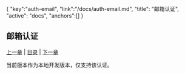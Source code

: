 {
	"key":"auth-email",
	"link":"/docs/auth-email.md",
	"title": "邮箱认证",
	"active": "docs",
	"anchors":[]
}

邮箱认证
---

[上一章](/docs/auth.md)  |  [目录](/docs/index.md)  |  [下一章](/docs/auth-third.md)

当前版本作为本地开发版本，仅支持该认证。